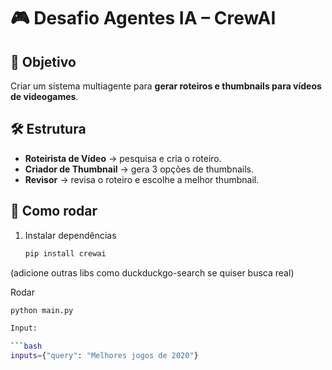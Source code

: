 # 🎮 Desafio Agentes IA – CrewAI

## 📌 Objetivo
Criar um sistema multiagente para **gerar roteiros e thumbnails para vídeos de videogames**.

## 🛠 Estrutura
- **Roteirista de Vídeo** → pesquisa e cria o roteiro.
- **Criador de Thumbnail** → gera 3 opções de thumbnails.
- **Revisor** → revisa o roteiro e escolhe a melhor thumbnail.

## 🚀 Como rodar
1. Instalar dependências
   ```bash
   pip install crewai

(adicione outras libs como duckduckgo-search se quiser busca real)

Rodar

```bash
python main.py

Input:

```bash
inputs={"query": "Melhores jogos de 2020"}
